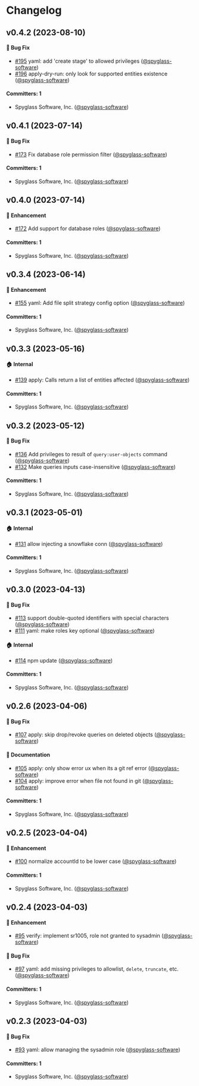 # Changelog



## v0.4.2 (2023-08-10)

#### :bug: Bug Fix
* [#195](https://github.com/spyglasshq/spyglass-cli/pull/195) yaml: add 'create stage' to allowed privileges ([@spyglass-software](https://github.com/spyglass-software))
* [#196](https://github.com/spyglasshq/spyglass-cli/pull/196) apply-dry-run: only look for supported entities existence ([@spyglass-software](https://github.com/spyglass-software))

#### Committers: 1
- Spyglass Software, Inc. ([@spyglass-software](https://github.com/spyglass-software))

## v0.4.1 (2023-07-14)

#### :bug: Bug Fix
* [#173](https://github.com/spyglasshq/spyglass-cli/pull/173) Fix database role permission filter ([@spyglass-software](https://github.com/spyglass-software))

#### Committers: 1
- Spyglass Software, Inc. ([@spyglass-software](https://github.com/spyglass-software))

## v0.4.0 (2023-07-14)

#### :rocket: Enhancement
* [#172](https://github.com/spyglasshq/spyglass-cli/pull/172) Add support for database roles ([@spyglass-software](https://github.com/spyglass-software))

#### Committers: 1
- Spyglass Software, Inc. ([@spyglass-software](https://github.com/spyglass-software))

## v0.3.4 (2023-06-14)

#### :rocket: Enhancement
* [#155](https://github.com/spyglasshq/spyglass-cli/pull/155) yaml: Add file split strategy config option ([@spyglass-software](https://github.com/spyglass-software))

#### Committers: 1
- Spyglass Software, Inc. ([@spyglass-software](https://github.com/spyglass-software))

## v0.3.3 (2023-05-16)

#### :house: Internal
* [#139](https://github.com/spyglasshq/spyglass-cli/pull/139) apply: Calls return a list of entities affected ([@spyglass-software](https://github.com/spyglass-software))

#### Committers: 1
- Spyglass Software, Inc. ([@spyglass-software](https://github.com/spyglass-software))

## v0.3.2 (2023-05-12)

#### :bug: Bug Fix
* [#136](https://github.com/spyglasshq/spyglass-cli/pull/136) Add privileges to result of `query:user-objects` command ([@spyglass-software](https://github.com/spyglass-software))
* [#132](https://github.com/spyglasshq/spyglass-cli/pull/132) Make queries inputs case-insensitive ([@spyglass-software](https://github.com/spyglass-software))

#### Committers: 1
- Spyglass Software, Inc. ([@spyglass-software](https://github.com/spyglass-software))

## v0.3.1 (2023-05-01)

#### :house: Internal
* [#131](https://github.com/spyglasshq/spyglass-cli/pull/131) allow injecting a snowflake conn ([@spyglass-software](https://github.com/spyglass-software))

#### Committers: 1
- Spyglass Software, Inc. ([@spyglass-software](https://github.com/spyglass-software))


## v0.3.0 (2023-04-13)

#### :bug: Bug Fix
* [#113](https://github.com/spyglasshq/spyglass-cli/pull/113) support double-quoted identifiers with special characters ([@spyglass-software](https://github.com/spyglass-software))
* [#111](https://github.com/spyglasshq/spyglass-cli/pull/111) yaml: make roles key optional ([@spyglass-software](https://github.com/spyglass-software))

#### :house: Internal
* [#114](https://github.com/spyglasshq/spyglass-cli/pull/114) npm update ([@spyglass-software](https://github.com/spyglass-software))

#### Committers: 1
- Spyglass Software, Inc. ([@spyglass-software](https://github.com/spyglass-software))

## v0.2.6 (2023-04-06)

#### :bug: Bug Fix
* [#107](https://github.com/spyglasshq/spyglass-cli/pull/107) apply: skip drop/revoke queries on deleted objects ([@spyglass-software](https://github.com/spyglass-software))

#### :memo: Documentation
* [#105](https://github.com/spyglasshq/spyglass-cli/pull/105) apply: only show error ux when its a git ref error ([@spyglass-software](https://github.com/spyglass-software))
* [#104](https://github.com/spyglasshq/spyglass-cli/pull/104) apply: improve error when file not found in git ([@spyglass-software](https://github.com/spyglass-software))

#### Committers: 1
- Spyglass Software, Inc. ([@spyglass-software](https://github.com/spyglass-software))

## v0.2.5 (2023-04-04)

#### :rocket: Enhancement
* [#100](https://github.com/spyglasshq/spyglass-cli/pull/100) normalize accountId to be lower case ([@spyglass-software](https://github.com/spyglass-software))

#### Committers: 1
- Spyglass Software, Inc. ([@spyglass-software](https://github.com/spyglass-software))

## v0.2.4 (2023-04-03)

#### :rocket: Enhancement
* [#95](https://github.com/spyglasshq/spyglass-cli/pull/95) verify: implement sr1005, role not granted to sysadmin ([@spyglass-software](https://github.com/spyglass-software))

#### :bug: Bug Fix
* [#97](https://github.com/spyglasshq/spyglass-cli/pull/97) yaml: add missing privileges to allowlist, `delete`, `truncate`, etc. ([@spyglass-software](https://github.com/spyglass-software))

#### Committers: 1
- Spyglass Software, Inc. ([@spyglass-software](https://github.com/spyglass-software))

## v0.2.3 (2023-04-03)

#### :bug: Bug Fix
* [#93](https://github.com/spyglasshq/spyglass-cli/pull/93) yaml: allow managing the sysadmin role ([@spyglass-software](https://github.com/spyglass-software))

#### Committers: 1
- Spyglass Software, Inc. ([@spyglass-software](https://github.com/spyglass-software))
